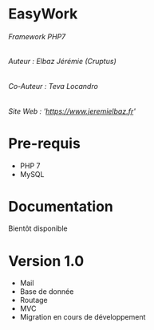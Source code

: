 # EasyWork
###### Framework PHP7
###### Auteur : Elbaz Jérémie (Cruptus)
###### Co-Auteur : Teva Locandro
###### Site Web : 'https://www.jeremielbaz.fr'

# Pre-requis 
- PHP 7 
- MySQL

# Documentation
Bientôt disponible

# Version 1.0
- Mail
- Base de donnée
- Routage
- MVC
- Migration en cours de développement



